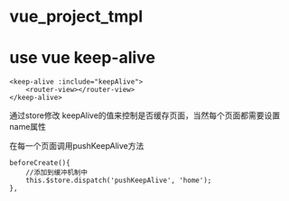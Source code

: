# vue_project_tmpl

# use vue keep-alive
```
<keep-alive :include="keepAlive">
    <router-view></router-view>
</keep-alive>
```
通过store修改 keepAlive的值来控制是否缓存页面，当然每个页面都需要设置name属性

在每一个页面调用pushKeepAlive方法
```
beforeCreate(){
    //添加到缓冲机制中
    this.$store.dispatch('pushKeepAlive', 'home');
},
```